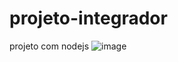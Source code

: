 # projeto-integrador
 projeto com nodejs
![image](https://user-images.githubusercontent.com/77419047/142520000-ecc8705c-aba2-4212-bcb9-e906d52169e7.png)

